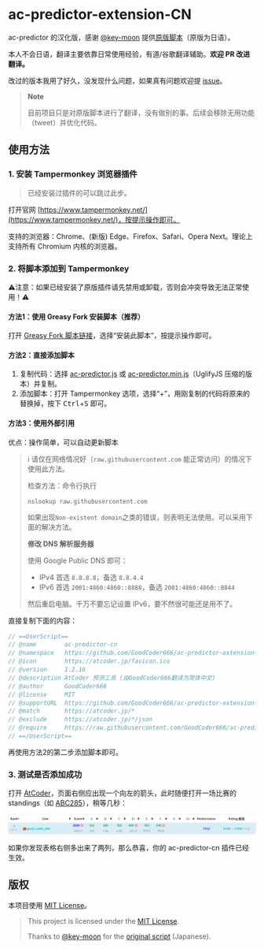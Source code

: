 # ac-predictor-extension-CN

ac-predictor 的汉化版，感谢 [@key-moon](https://github.com/key-moon) 提供[原版脚本](https://github.com/key-moon/ac-predictor/tree/master/ac-predictor-extension)（原版为日语）。

本人不会日语，翻译主要依靠日常使用经验，有道/谷歌翻译辅助。**欢迎 PR 改进翻译。**

改过的版本我用了好久，没发现什么问题，如果真有问题欢迎提 [issue](https://github.com/GoodCoder666/ac-predictor-extension-CN/issues)。

> **Note**
>
> 目前项目只是对原版脚本进行了翻译，没有做别的事。后续会移除无用功能（tweet）并优化代码。

## 使用方法

### 1. 安装 Tampermonkey 浏览器插件

> 已经安装过插件的可以跳过此步。

打开官网 [https://www.tampermonkey.net/](https://www.tampermonkey.net/)，按提示操作即可。

支持的浏览器：Chrome、(新版) Edge、Firefox、Safari、Opera Next。理论上支持所有 Chromium 内核的浏览器。

### 2. 将脚本添加到 Tampermonkey

⚠️注意：如果已经安装了原版插件请先禁用或卸载，否则会冲突导致无法正常使用！:warning:

#### 方法1：使用 Greasy Fork 安装脚本（推荐）

打开 [Greasy Fork 脚本链接](https://greasyfork.org/zh-CN/scripts/458528-ac-predictor-cn)，选择“安装此脚本”，按提示操作即可。

#### 方法2：直接添加脚本

1. 复制代码：选择 [ac-predictor.js](./ac-predictor.js) 或 [ac-predictor.min.js](./ac-predictor.min.js)（UglifyJS 压缩的版本）并复制。
2. 添加脚本：打开 Tampermonkey 选项，选择“+”，用刚复制的代码将原来的替换掉，按下 <kbd>Ctrl</kbd>+<kbd>S</kbd> 即可。

#### 方法3：使用外部引用

优点：操作简单，可以自动更新脚本

> ℹ️ 请仅在网络情况好（`raw.githubusercontent.com` 能正常访问）的情况下使用此方法。
>
> 检查方法：命令行执行
> 
> ```shell
> nslookup raw.githubusercontent.com
> ```
> 
> 如果出现`Non-existent domain`之类的错误，则表明无法使用。可以采用下面的解决方法。
> 
> **修改 DNS 解析服务器**
> 
> 使用 Google Public DNS 即可：
> 
> - IPv4 首选 `8.8.8.8`，备选 `8.8.4.4`
> - IPv6 首选 `2001:4860:4860::8888`，备选 `2001:4860:4860::8844`
>
> 然后重启电脑。千万不要忘记设置 IPv6，要不然很可能还是用不了。

直接复制下面的内容：

```javascript
// ==UserScript==
// @name        ac-predictor-cn
// @namespace   https://github.com/GoodCoder666/ac-predictor-extension-CN
// @icon        https://atcoder.jp/favicon.ico
// @version     1.2.16
// @description AtCoder 预测工具 (由GoodCoder666翻译为简体中文)
// @author      GoodCoder666
// @license     MIT
// @supportURL  https://github.com/GoodCoder666/ac-predictor-extension-CN/issues
// @match       https://atcoder.jp/*
// @exclude     https://atcoder.jp/*/json
// @require     https://raw.githubusercontent.com/GoodCoder666/ac-predictor-extension-CN/main/ac-predictor.min.js
// ==/UserScript==
```

再使用方法2的第二步添加脚本即可。

### 3. 测试是否添加成功

打开 [AtCoder](https://atcoder.jp/)，页面右侧应出现一个向左的箭头，此时随便打开一场比赛的 standings（如 [ABC285](https://atcoder.jp/contests/abc285/standings)），稍等几秒：

![standings-prediction](screenshots/standings-predict.png)

如果你发现表格右侧多出来了两列，那么恭喜，你的 ac-predictor-cn 插件已经生效。

## 版权

本项目使用 [MIT License](./LICENSE)。

> This project is licensed under the [MIT License](./LICENSE).
>
> Thanks to [@key-moon](https://github.com/key-moon) for the [original script](https://github.com/key-moon/ac-predictor/tree/master/ac-predictor-extension) (Japanese).
